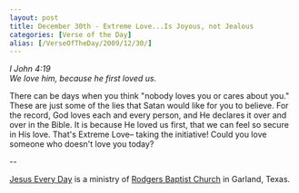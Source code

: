 ```yaml
---
layout: post
title: December 30th - Extreme Love...Is Joyous, not Jealous
categories: [Verse of the Day]
alias: [/VerseOfTheDay/2009/12/30/]
---
```


_I John 4:19  
We love him, because he first loved us._

There can be days when you think "nobody loves you or cares about
you." These are just some of the lies that Satan would like for you
to believe. For the record, God loves each and every person, and He
declares it over and over in the Bible. It is because He loved us
first, that we can feel so secure in His love. That's Extreme
Love&ndash; taking the initiative! Could you love someone who doesn't
love you today?

 --

<a href=http://jesuseveryday.net>Jesus Every Day</a> is a ministry of <a href=http://rodgersbaptist.net>Rodgers Baptist Church</a> in Garland, Texas.
